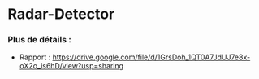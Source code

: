 # Radar-Detector



### Plus de détails :
    
* Rapport : https://drive.google.com/file/d/1GrsDoh_1QT0A7JdUJ7e8x-oX2o_is6hD/view?usp=sharing
